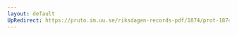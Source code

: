 ```yaml
---
layout: default
UpRedirect: https://pruto.im.uu.se/riksdagen-records-pdf/1874/prot-1874--ak--311/prot-1874--ak--311_011.pdf
---
```

